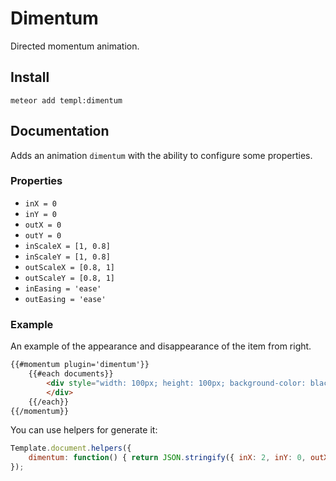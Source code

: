 # Dimentum

Directed momentum animation.

## Install

```
meteor add templ:dimentum
```

## Documentation

Adds an animation `dimentum` with the ability to configure some properties.

### Properties

* `inX = 0`
* `inY = 0`
* `outX = 0`
* `outY = 0`
* `inScaleX = [1, 0.8]`
* `inScaleY = [1, 0.8]`
* `outScaleX = [0.8, 1]`
* `outScaleY = [0.8, 1]`
* `inEasing = 'ease'`
* `outEasing = 'ease'`

### Example

An example of the appearance and disappearance of the item from right.

```html
{{#momentum plugin='dimentum'}}
    {{#each documents}}
        <div style="width: 100px; height: 100px; background-color: black;" class="center-block" data-dimentum='{"inX":2,"inY":0,"outX":2,"outY":0}'>
        </div>
    {{/each}}
{{/momentum}}
```

You can use helpers for generate it:

```js
Template.document.helpers({
    dimentum: function() { return JSON.stringify({ inX: 2, inY: 0, outX: 2, outY: 0 }); }
});
```